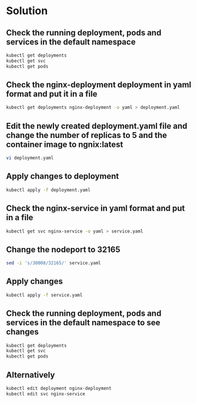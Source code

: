 # Solution

## Check the running deployment, pods and services in the default namespace

```bash
kubectl get deployments
kubectl get svc
kubectl get pods
```

## Check the nginx-deployment deployment in yaml format and put it in a file

```bash
kubectl get deployments nginx-deployment -o yaml > deployment.yaml
```

## Edit the newly created deployment.yaml file and change the number of replicas to 5 and the container image to ngnix:latest

```bash
vi deployment.yaml
```

## Apply changes to deployment

```bash
kubectl apply -f deployment.yaml
```

## Check the nginx-service in yaml format and put in a file

```bash
kubectl get svc nginx-service -o yaml > service.yaml
```

## Change the nodeport to 32165

```bash
sed -i 's/30008/32165/' service.yaml
```

## Apply changes

```bash
kubectl apply -f service.yaml
```


## Check the running deployment, pods and services in the default namespace to see changes

```bash
kubectl get deployments
kubectl get svc
kubectl get pods
```


## Alternatively

```bash
kubectl edit deployment nginx-deployment
kubectl edit svc nginx-service
```

